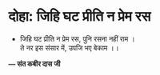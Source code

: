 # दोहा: जिहि घट प्रीति न प्रेम रस

- जिहि घट प्रीति न प्रेम रस, पुनि रसना नहीं राम ।\
  ते नर इस संसार में, उपजि भए बेकाम ।।

**— संत कबीर दास जी**
